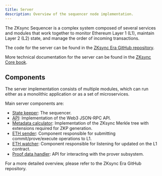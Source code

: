 ```yaml
---
title: Server
description: Overview of the sequencer node implementation.
---
```


The ZKsync Sequencer is a complex system composed of several services and modules that work together to monitor Ethereum Layer 1 (L1),
maintain Layer 2 (L2) state, and manage the order of incoming transactions.

The code for the server can be found in the [ZKsync Era GitHub repository](%%zk_git_repo_zksync-era%%).

More technical documentation for the server can be found in the [ZKsync Core book](https://matter-labs.github.io/zksync-era/core/latest/).

## Components

The server implementation consists of multiple modules, which can run either as a monolithic application or as a set of microservices.

Main server components are:

- [State keeper](https://github.com/matter-labs/zksync-era/tree/core-v25.2.0/core/node/state_keeper): The sequencer.
- [API](https://github.com/matter-labs/zksync-era/tree/core-v25.2.0/core/node/api_server): Implementation of the Web3 JSON-RPC API.
- [Metadata calculator](https://github.com/matter-labs/zksync-era/tree/core-v25.2.0/core/node/metadata_calculator): Implementation of the ZKsync
  Merkle tree with extensions required for ZKP generation.
- [ETH sender](https://github.com/matter-labs/zksync-era/tree/core-v25.2.0/core/node/eth_sender): Component responsible for submitting
  commit/prove/execute operations to L1.
- [ETH watcher](https://github.com/matter-labs/zksync-era/tree/core-v25.2.0/core/node/eth_watch): Component responsible for listening for
  updated on the L1 contract.
- [Proof data handler](https://github.com/matter-labs/zksync-era/tree/core-v25.2.0/core/node/proof_data_handler): API for interacting with the
  prover subsystem.

For a more detailed overview, please refer to the ZKsync Era GitHub repository.
